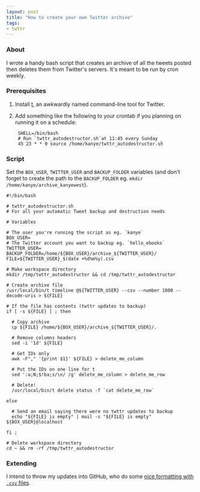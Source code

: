 ```yaml
---
layout: post
title: "How to create your own Twitter archive"
tags:
- twttr
---
```


### About

I wrote a handy bash script that creates an archive of all the tweets posted
then deletes them from Twitter's servers. It's meant to be run by cron weekly.

### Prerequisites

1. Install [t](https://github.com/sferik/t), an awkwardly named command-line tool for Twitter.
2. Add something like the following to your crontab if you planning on running
   it on a schedule:

        SHELL=/bin/bash
        # Run `twttr_autodestructor.sh`at 11:45 every Sunday
        45 23 * * 0 source /home/kanye/twttr_autodestructor.sh

### Script

Set the `BOX_USER`, `TWITTER_USER` and `BACKUP_FOLDER` variables (and don't
forget to create the path to the `BACKUP_FOLDER` eg. `mkdir
/home/kanye/archive_kanyewest`).

    #!/bin/bash

    # twttr_autodestructor.sh
    # For all your automatic Tweet backup and destruction needs

    # Variables

    # The user you're running the script as eg. `kanye`
    BOX_USER=
    # The Twitter account you want to backup eg. `hello_ebooks`
    TWITTER_USER=
    BACKUP_FOLDER=/home/${BOX_USER}/archive_${TWITTER_USER}/
    FILE=${TWITTER_USER}_$(date +%d%m%y).csv

    # Make workspace directory
    mkdir /tmp/twttr_autodestructor && cd /tmp/twttr_autodestructor

    # Create archive file
    /usr/local/bin/t timeline @${TWITTER_USER} --csv --number 1000 --decode-uris > ${FILE}

    # If the file has contents (twttr updates to backup)
    if [ -s ${FILE} ] ; then

      # Copy archive
      cp ${FILE} /home/${BOX_USER}/archive_${TWITTER_USER}/.

      # Remove columns headers		
      sed -i '1d' ${FILE}

      # Get IDs only
      awk -F"," '{print $1}' ${FILE} > delete_me_column

      # Put the IDs on one line for t
      sed ':a;N;$!ba;s/\n/ /g' delete_me_column > delete_me_row

      # Delete!
      /usr/local/bin/t delete status -f `cat delete_me_row`
     
    else
      
      # Send an email saying there were no twttr updates to backup
      echo "${FILE} is empty" | mail -s "${FILE} is empty" ${BOX_USER}@localhost
        
    fi ;

    # Delete workspace directory
    cd ~ && rm -rf /tmp/twttr_autodestructor

### Extending

I intend to throw my updates into GitHub, who do some [nice formatting with `.csv` files](https://help.github.com/articles/rendering-csv-and-tsv-data).
